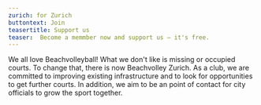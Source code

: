 ```yaml
---
zurich: for Zurich
buttontext: Join
teasertitle: Support us 
teaser:  Become a memmber now and support us – it's free.
---
```


We all love Beachvolleyball! What we don't like is missing or occupied courts. To change that, there is now Beachvolley Zurich. As a club, we are committed to improving existing infrastructure and to look for opportunities to get further courts. In addition, we aim to be an point of contact for city officials to grow the sport together.